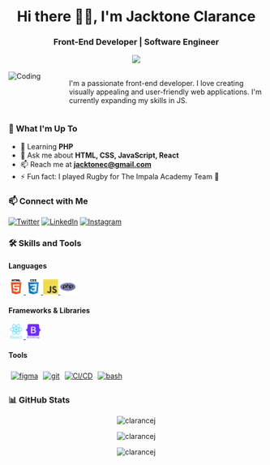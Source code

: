 <!-- Header with Name and Title -->
<h1 align="center">Hi there 👋🏿, I'm Jacktone Clarance</h1>
<h3 align="center">Front-End Developer | Software Engineer</h3>

<!-- Visitor Count -->
<p align="center">
  <img src="https://profile-counter.glitch.me/omondi8399/count.svg" />
</p>

<!-- Introduction with animated image -->

<div style="display: flex; flex-direction:row;">
  <img align="right" alt="Coding" width="300" src="https://media.giphy.com/media/qgQUggAC3Pfv687qPC/giphy.gif">
  <p align= "left">
  I'm a passionate front-end developer. I love creating visually appealing and user-friendly web applications. I'm currently expanding my skills in JS.
  </p>
</div>


<!-- What I'm currently doing -->
### 🌟 What I'm Up To
- 🌱 Learning **PHP**
- 💬 Ask me about **HTML, CSS, JavaScript, React**
- 📫 Reach me at **jacktonec@gmail.com**
- ⚡ Fun fact: I played Rugby for The Impala Academy Team 🏉

<!-- Connect with me section -->
### 📫 Connect with Me
[![Twitter](https://img.shields.io/twitter/follow/clarancej?logo=twitter&style=for-the-badge)](https://twitter.com/clarancej)
[![LinkedIn](https://img.shields.io/badge/LinkedIn-Jacktone%20Clarance-blue?style=for-the-badge&logo=linkedin)](https://linkedin.com/in/jacktoneclarance)
[![Instagram](https://img.shields.io/badge/Instagram-Jacktone%20Clarance-orange?style=for-the-badge&logo=instagram)](https://instagram.com/jacktoneclarance)

<!-- Skills and Tools -->
### 🛠️ Skills and Tools
#### Languages
<p align="left">
  <a href="https://www.w3.org/html/" target="_blank" rel="noreferrer">
    <img src="https://raw.githubusercontent.com/devicons/devicon/master/icons/html5/html5-original-wordmark.svg" alt="html5" width="30" height="30"/>
  </a>
  <a href="https://www.w3schools.com/css/" target="_blank" rel="noreferrer">
    <img src="https://raw.githubusercontent.com/devicons/devicon/master/icons/css3/css3-original-wordmark.svg" alt="css3" width="30" height="30"/>
  </a>
  <a href="https://developer.mozilla.org/en-US/docs/Web/JavaScript" target="_blank" rel="noreferrer">
    <img src="https://raw.githubusercontent.com/devicons/devicon/master/icons/javascript/javascript-original.svg" alt="javascript" width="30" height="30"/>
  </a>
  <a href="https://www.php.net" target="_blank" rel="noreferrer">
    <img src="https://raw.githubusercontent.com/devicons/devicon/master/icons/php/php-original.svg" alt="php" width="30" height="30"/>
  </a>
</p>

#### Frameworks & Libraries
<p align="left">
  <a href="https://reactjs.org/" target="_blank" rel="noreferrer">
    <img src="https://raw.githubusercontent.com/devicons/devicon/master/icons/react/react-original-wordmark.svg" alt="react" width="30" height="30"/>
  </a>
  <a href="https://getbootstrap.com" target="_blank" rel="noreferrer">
    <img src="https://raw.githubusercontent.com/devicons/devicon/master/icons/bootstrap/bootstrap-plain-wordmark.svg" alt="bootstrap" width="30" height="30"/>
  </a>
</p>

#### Tools
<div style="display: flex; flex-wrap: wrap;">
  <a href="https://www.figma.com/" target="_blank" rel="noreferrer" style="margin: 5px;">
    <img src="https://www.vectorlogo.zone/logos/figma/figma-icon.svg" alt="figma" width="30" height="30"/>
  </a>
  <a href="https://git-scm.com/" target="_blank" rel="noreferrer" style="margin: 5px;">
    <img src="https://www.vectorlogo.zone/logos/git-scm/git-scm-icon.svg" alt="git" width="30" height="30"/>
  </a>
  <a href="https://circleci.com/" target="_blank" rel="noreferrer" style="margin: 5px;">
    <img src="https://www.vectorlogo.zone/logos/circleci/circleci-icon.svg" alt="CI/CD" width="30" height="30"/>
  </a>
  <a href="https://www.gnu.org/software/bash/" target="_blank" rel="noreferrer" style="margin: 5px;">
    <img src="https://www.vectorlogo.zone/logos/gnu_bash/gnu_bash-icon.svg" alt="bash" width="30" height="30"/>
  </a>
</div>

<!-- GitHub Stats -->
### 📊 GitHub Stats
<p align="center">
  <img src="https://github-readme-stats.vercel.app/api/top-langs?username=clarancej&show_icons=true&locale=en&layout=compact" alt="clarancej" />
</p>
<p align="center">
  <img src="https://github-readme-stats.vercel.app/api?username=clarancej&show_icons=true&locale=en" alt="clarancej" />
</p>
<p align="center">
  <img src="https://github-readme-streak-stats.herokuapp.com/?user=clarancej&" alt="clarancej" />
</p>
